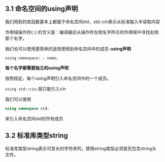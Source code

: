 ## 3.1 命名空间的using声明

我们用到的库函数基本上都属于命名空间std，std::cin表示从标准输入中读取内容

作用域操作符(::) 的含义是：编译器应从操作符左侧名字所示的作用域中寻找右侧那个名字。

我们也可以使用更简单的途径使用到命名空间中的成员-**using声明**

`using namespace: : name; `



**每个名字都需要独立的using声明**

按照规定，每个using声明引入命名空间中的一个成员。

`using std::cin;`就只能引入cin

我们可以使用

```c++
using namespace std;
```

来引入命名空间std的所有成员



## 3.2 标准库类型string

标准库类型string表示可变长的字符序列，使用string类型必须首先包含string头文件。